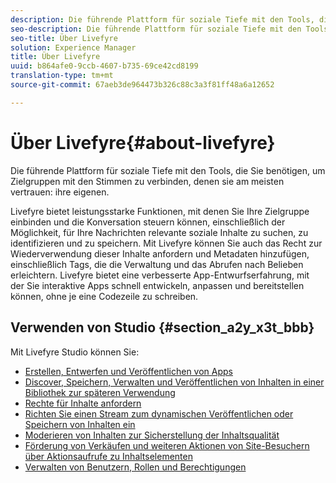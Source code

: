 ```yaml
---
description: Die führende Plattform für soziale Tiefe mit den Tools, die Sie benötigen, um Zielgruppen mit den Stimmen zu verbinden, denen sie am meisten vertrauen.
seo-description: Die führende Plattform für soziale Tiefe mit den Tools, die Sie benötigen, um Zielgruppen mit den Stimmen zu verbinden, denen sie am meisten vertrauen.
seo-title: Über Livefyre
solution: Experience Manager
title: Über Livefyre
uuid: b864afe0-9ccb-4607-b735-69ce42cd8199
translation-type: tm+mt
source-git-commit: 67aeb3de964473b326c88c3a3f81ff48a6a12652

---
```



# Über Livefyre{#about-livefyre}

Die führende Plattform für soziale Tiefe mit den Tools, die Sie benötigen, um Zielgruppen mit den Stimmen zu verbinden, denen sie am meisten vertrauen: ihre eigenen.

Livefyre bietet leistungsstarke Funktionen, mit denen Sie Ihre Zielgruppe einbinden und die Konversation steuern können, einschließlich der Möglichkeit, für Ihre Nachrichten relevante soziale Inhalte zu suchen, zu identifizieren und zu speichern. Mit Livefyre können Sie auch das Recht zur Wiederverwendung dieser Inhalte anfordern und Metadaten hinzufügen, einschließlich Tags, die die Verwaltung und das Abrufen nach Belieben erleichtern. Livefyre bietet eine verbesserte App-Entwurfserfahrung, mit der Sie interaktive Apps schnell entwickeln, anpassen und bereitstellen können, ohne je eine Codezeile zu schreiben.

## Verwenden von Studio {#section_a2y_x3t_bbb}

Mit Livefyre Studio können Sie:

* [Erstellen, Entwerfen und Veröffentlichen von Apps](c-about-apps/c-about-apps.md#c_about_apps)
* [Discover, Speichern, Verwalten und Veröffentlichen von Inhalten in einer Bibliothek zur späteren Verwendung](c-library/c-assets/c-assets.md)
* [Rechte für Inhalte anfordern](c-how-requesting-rights-works/t-send-a-rights-request-to-own-a-digital-asset.md#t_send_a_rights_request_to_own_a_digital_asset)
* [Richten Sie einen Stream zum dynamischen Veröffentlichen oder Speichern von Inhalten ein](c-streams/t-create-a-new-stream.md#t_create_a_new_stream)
* [Moderieren von Inhalten zur Sicherstellung der Inhaltsqualität](c-features-livefyre/c-about-moderation/c-setting-up-moderation.md#c_setting_up_moderation)
* [Förderung von Verkäufen und weiteren Aktionen von Site-Besuchern über Aktionsaufrufe zu Inhaltselementen](c-features-livefyre/c-ugc-commerce.md#c_ugc_commerce)
* [Verwalten von Benutzern, Rollen und Berechtigungen](c-about-apps/c-about-apps.md#c_about_apps)

